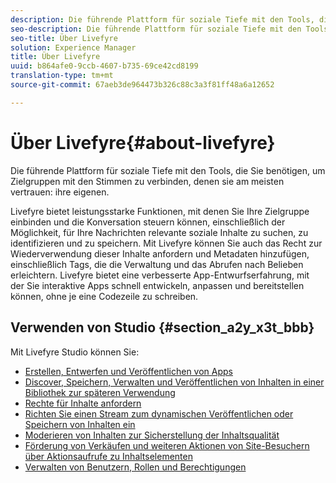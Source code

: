 ```yaml
---
description: Die führende Plattform für soziale Tiefe mit den Tools, die Sie benötigen, um Zielgruppen mit den Stimmen zu verbinden, denen sie am meisten vertrauen.
seo-description: Die führende Plattform für soziale Tiefe mit den Tools, die Sie benötigen, um Zielgruppen mit den Stimmen zu verbinden, denen sie am meisten vertrauen.
seo-title: Über Livefyre
solution: Experience Manager
title: Über Livefyre
uuid: b864afe0-9ccb-4607-b735-69ce42cd8199
translation-type: tm+mt
source-git-commit: 67aeb3de964473b326c88c3a3f81ff48a6a12652

---
```



# Über Livefyre{#about-livefyre}

Die führende Plattform für soziale Tiefe mit den Tools, die Sie benötigen, um Zielgruppen mit den Stimmen zu verbinden, denen sie am meisten vertrauen: ihre eigenen.

Livefyre bietet leistungsstarke Funktionen, mit denen Sie Ihre Zielgruppe einbinden und die Konversation steuern können, einschließlich der Möglichkeit, für Ihre Nachrichten relevante soziale Inhalte zu suchen, zu identifizieren und zu speichern. Mit Livefyre können Sie auch das Recht zur Wiederverwendung dieser Inhalte anfordern und Metadaten hinzufügen, einschließlich Tags, die die Verwaltung und das Abrufen nach Belieben erleichtern. Livefyre bietet eine verbesserte App-Entwurfserfahrung, mit der Sie interaktive Apps schnell entwickeln, anpassen und bereitstellen können, ohne je eine Codezeile zu schreiben.

## Verwenden von Studio {#section_a2y_x3t_bbb}

Mit Livefyre Studio können Sie:

* [Erstellen, Entwerfen und Veröffentlichen von Apps](c-about-apps/c-about-apps.md#c_about_apps)
* [Discover, Speichern, Verwalten und Veröffentlichen von Inhalten in einer Bibliothek zur späteren Verwendung](c-library/c-assets/c-assets.md)
* [Rechte für Inhalte anfordern](c-how-requesting-rights-works/t-send-a-rights-request-to-own-a-digital-asset.md#t_send_a_rights_request_to_own_a_digital_asset)
* [Richten Sie einen Stream zum dynamischen Veröffentlichen oder Speichern von Inhalten ein](c-streams/t-create-a-new-stream.md#t_create_a_new_stream)
* [Moderieren von Inhalten zur Sicherstellung der Inhaltsqualität](c-features-livefyre/c-about-moderation/c-setting-up-moderation.md#c_setting_up_moderation)
* [Förderung von Verkäufen und weiteren Aktionen von Site-Besuchern über Aktionsaufrufe zu Inhaltselementen](c-features-livefyre/c-ugc-commerce.md#c_ugc_commerce)
* [Verwalten von Benutzern, Rollen und Berechtigungen](c-about-apps/c-about-apps.md#c_about_apps)

